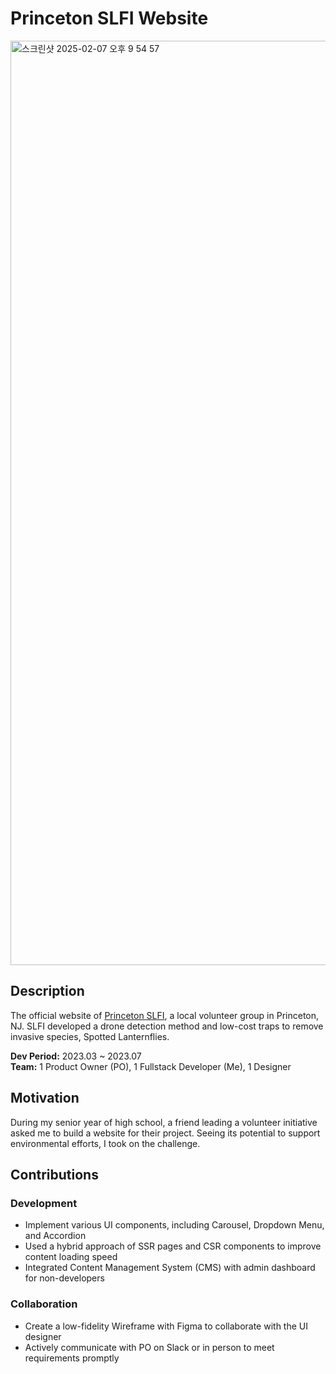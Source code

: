 # Princeton SLFI Website
<img width="1479" alt="스크린샷 2025-02-07 오후 9 54 57" src="https://github.com/user-attachments/assets/e1d0299b-833b-44bc-a699-6c86ac52b6ee" />

## Description
The official website of [Princeton SLFI](https://princetonperspectives.com/theyre-quieter-and-prettier-than-cicadas-but-spotted-lanternflies-are-a-nuisance/), a local volunteer group in Princeton, NJ. SLFI developed a drone detection method and low-cost traps to remove invasive species, Spotted Lanternflies.

**Dev Period:** 2023.03 ~ 2023.07  
**Team:** 1 Product Owner (PO), 1 Fullstack Developer (Me), 1 Designer

## Motivation
During my senior year of high school, a friend leading a volunteer initiative asked me to build a website for their project. Seeing its potential to support environmental efforts, I took on the challenge. 

## Contributions
### Development
- Implement various UI components, including Carousel, Dropdown Menu, and Accordion
- Used a hybrid approach of SSR pages and CSR components to improve content loading speed
- Integrated Content Management System (CMS) with admin dashboard for non-developers

### Collaboration
- Create a low-fidelity Wireframe with Figma to collaborate with the UI designer
- Actively communicate with PO on Slack or in person to meet requirements promptly
